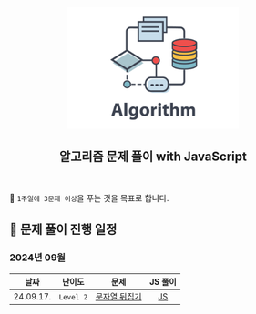 <div align="center">
  <br />
  <img src="./assets/algorithm.png" alt="Algorithm" width="300px" />
  <br />
  <h2>알고리즘 문제 풀이 with JavaScript</h2>
  <br />
</div>

🎯 `1주일에 3문제 이상`을 푸는 것을 목표로 합니다.

## 📅 문제 풀이 진행 일정

### 2024년 09월

|   날짜    |  난이도   |                                       문제                                        |                                             JS 풀이                                              |
| :-------: | :-------: | :-------------------------------------------------------------------------------: | :----------------------------------------------------------------------------------------------: |
| 24.09.17. | `Level 2` | [문자열 뒤집기](https://school.programmers.co.kr/learn/courses/30/lessons/42586) | [JS](https://github.com/candymask0712/algorithm-with-js/blob/main/stack_queue/pro_lv2_function-development.js) |
